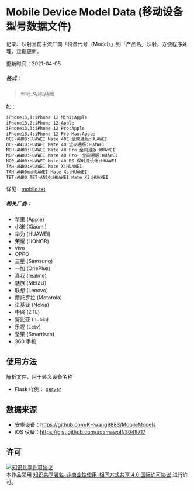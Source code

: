 # Mobile Device Model Data (移动设备型号数据文件)
记录、映射当前主流厂商「设备代号（Model）」到「产品名」映射，方便程序处理，定期更新。  

更新时间：2021-04-05

##### 格式：  
> 型号:名称:品牌

如：  
```txt
iPhone13,1:iPhone 12 Mini:Apple
iPhone13,2:iPhone 12:Apple
iPhone13,3:iPhone 12 Pro:Apple
iPhone13,4:iPhone 12 Pro Max:Apple
OCE-AN00:HUAWEI Mate 40E 全网通版:HUAWEI
OCE-AN10:HUAWEI Mate 40 全网通版:HUAWEI
NOH-AN00:HUAWEI Mate 40 Pro 全网通版:HUAWEI
NOP-AN00:HUAWEI Mate 40 Pro+ 全网通版:HUAWEI
NOP-AN00:HUAWEI Mate 40 RS 保时捷设计:HUAWEI
TAH-AN00:HUAWEI Mate X:HUAWEI
TAH-AN00m:HUAWEI Mate Xs:HUAWEI
TET-AN00 TET-AN10:HUAWEI Mate X2:HUAWEI
```

详见：[mobile.txt](./dist/mobile.txt)

##### 相关厂商：  
- 苹果 (Apple)
- 小米 (Xiaomi)
- 华为 (HUAWEI)
- 荣耀 (HONOR)
- vivo
- OPPO
- 三星 (Samsung)
- 一加 (OnePlus)
- 真我 (realme) 
- 魅族 (MEIZU) 
- 联想 (Lenovo)
- 摩托罗拉 (Motorola)
- 诺基亚 (Nokia)
- 中兴 (ZTE)
- 努比亚 (nubia)
- 乐视 (Letv) 
- 坚果 (Smartisan)
- 360 手机


## 使用方法
解析文件，用于转义设备名称

- Flask 样例： [server](./server/flask_demo.py) 

## 数据来源
 - 安卓设备：https://github.com/KHwang9883/MobileModels
 - iOS 设备：https://gist.github.com/adamawolf/3048717
 
 
## 许可

<a rel="license" href="https://creativecommons.org/licenses/by-nc-sa/4.0/"><img alt="知识共享许可协议" style="border-width:0" src="https://i.creativecommons.org/l/by-nc-sa/4.0/88x31.png" /></a><br />本作品采用 <a rel="license" href="https://creativecommons.org/licenses/by-nc-sa/4.0/">知识共享署名-非商业性使用-相同方式共享 4.0 国际许可协议</a> 进行许可。
